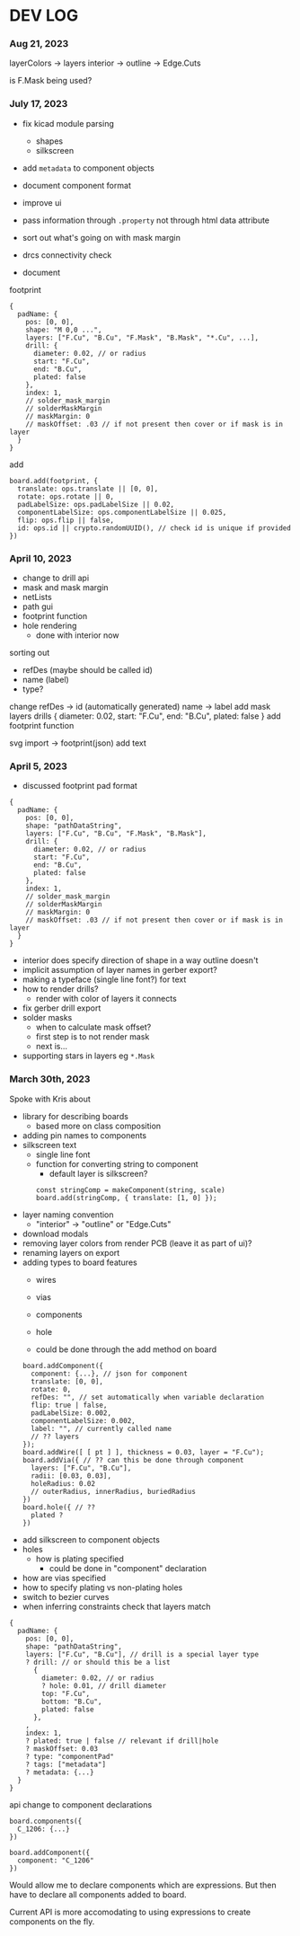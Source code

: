 # DEV LOG

### Aug 21, 2023

layerColors -> layers
interior -> outline -> Edge.Cuts


is F.Mask being used?

### July 17, 2023

- fix kicad module parsing
  - shapes
  - silkscreen
- add `metadata` to component objects
- document component format
- improve ui
- pass information through `.property` not through html data attribute
- sort out what's going on with mask margin
- drcs connectivity check

- document

footprint
```
{
  padName: {
    pos: [0, 0],
    shape: "M 0,0 ...",
    layers: ["F.Cu", "B.Cu", "F.Mask", "B.Mask", "*.Cu", ...],
    drill: {
      diameter: 0.02, // or radius
      start: "F.Cu",
      end: "B.Cu",
      plated: false
    },
    index: 1,
    // solder_mask_margin
    // solderMaskMargin
    // maskMargin: 0
    // maskOffset: .03 // if not present then cover or if mask is in layer
  }
}
```

add
```
board.add(footprint, {
  translate: ops.translate || [0, 0],
  rotate: ops.rotate || 0,
  padLabelSize: ops.padLabelSize || 0.02,
  componentLabelSize: ops.componentLabelSize || 0.025,
  flip: ops.flip || false,
  id: ops.id || crypto.randomUUID(), // check id is unique if provided
})
```

### April 10, 2023

- change to drill api
- mask and mask margin
- netLists
- path gui
- footprint function
- hole rendering
  - done with interior now

sorting out
  - refDes (maybe should be called id)
  - name (label)
  - type?

change
  refDes -> id (automatically generated)
  name -> label
  add mask layers
  drills
    {
      diameter: 0.02,
      start: "F.Cu",
      end: "B.Cu",
      plated: false
    }
  add footprint function

svg import -> footprint(json)
add text

### April 5, 2023

- discussed footprint pad format
```
{
  padName: {
    pos: [0, 0],
    shape: "pathDataString",
    layers: ["F.Cu", "B.Cu", "F.Mask", "B.Mask"],
    drill: {
      diameter: 0.02, // or radius
      start: "F.Cu",
      end: "B.Cu",
      plated: false
    },
    index: 1,
    // solder_mask_margin
    // solderMaskMargin
    // maskMargin: 0
    // maskOffset: .03 // if not present then cover or if mask is in layer
  }
}
```
- interior does specify direction of shape in a way outline doesn't
- implicit assumption of layer names in gerber export?
- making a typeface (single line font?) for text
- how to render drills?
  - render with color of layers it connects
- fix gerber drill export
- solder masks
  - when to calculate mask offset?
  - first step is to not render mask
  - next is...
- supporting stars in layers eg `*.Mask` 

### March 30th, 2023

Spoke with Kris about
  - library for describing boards
    - based more on class composition
  - adding pin names to components
  - silkscreen text
    - single line font
    - function for converting string to component
      - default layer is silkscreen?
      ```
      const stringComp = makeComponent(string, scale)
      board.add(stringComp, { translate: [1, 0] });
      ```
  - layer naming convention
    - "interior" -> "outline" or "Edge.Cuts"
  - download modals
  - removing layer colors from render PCB (leave it as part of ui)?
  - renaming layers on export
  - adding types to board features
    - wires
    - vias
    - components
    - hole

    - could be done through the add method on board
    ```
    board.addComponent({
      component: {...}, // json for component
      translate: [0, 0],
      rotate: 0,
      refDes: "", // set automatically when variable declaration
      flip: true | false,
      padLabelSize: 0.002,
      componentLabelSize: 0.002,
      label: "", // currently called name
      // ?? layers
    });
    board.addWire([ [ pt ] ], thickness = 0.03, layer = "F.Cu");
    board.addVia({ // ?? can this be done through component
      layers: ["F.Cu", "B.Cu"],
      radii: [0.03, 0.03],
      holeRadius: 0.02
      // outerRadius, innerRadius, buriedRadius
    })
    board.hole({ // ??
      plated ?
    })
    ```
  - add silkscreen to component objects
  - holes
    - how is plating specified
      - could be done in "component" declaration
  - how are vias specified
  - how to specify plating vs non-plating holes
  - switch to bezier curves
  - when inferring constraints check that layers match
  ```
  {
    padName: {
      pos: [0, 0],
      shape: "pathDataString",
      layers: ["F.Cu", "B.Cu"], // drill is a special layer type
      ? drill: // or should this be a list
        {
          diameter: 0.02, // or radius
          ? hole: 0.01, // drill diameter
          top: "F.Cu",
          bottom: "B.Cu",
          plated: false
        },
      ,
      index: 1,
      ? plated: true | false // relevant if drill|hole
      ? maskOffset: 0.03
      ? type: "componentPad"
      ? tags: ["metadata"]
      ? metadata: {...}
    }
  }
  ```


  api change to component declarations
  ```
  board.components({
    C_1206: {...}
  })

  board.addComponent({
    component: "C_1206"
  })
  ```
  Would allow me to declare components which are expressions. But then have to declare all components added to board. 

  Current API is more accomodating to using expressions to create components on the fly.